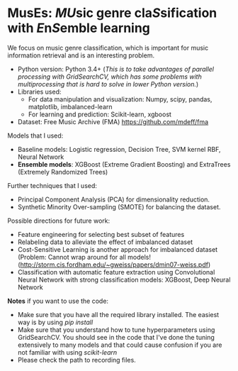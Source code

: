 # MusEs: *MU*sic genre cla*S*sification with *E*n*S*emble learning

We focus on music genre classification, which is important for music information retrieval and is an interesting problem. 

- Python version: Python 3.4+ (*This is to take advantages of parallel processing with GridSearchCV, which has some problems with multiprocessing that is hard to solve in lower Python version.*)
- Libraries used: 
	- For data manipulation and visualization: Numpy, scipy, pandas, matplotlib, imbalanced-learn
	- For learning and prediction: Scikit-learn, xgboost
- Dataset: Free Music Archive (FMA) https://github.com/mdeff/fma

Models that I used:
- Baseline models: Logistic regression, Decision Tree, SVM kernel RBF, Neural Network
- **Ensemble models**: XGBoost (Extreme Gradient Boosting) and ExtraTrees (Extremely Randomized Trees)

Further techniques that I used:
- Principal Component Analysis (PCA) for dimensionality reduction.
- Synthetic Minority Over-sampling (SMOTE) for balancing the dataset.

Possible directions for future work:
- Feature engineering for selecting best subset of features
- Relabeling data to alleviate the effect of imbalanced dataset
- Cost-Sensitive Learning is another approach for imbalanced dataset (Problem: Cannot wrap around for all models! (http://storm.cis.fordham.edu/~gweiss/papers/dmin07-weiss.pdf)
- Classification with automatic feature extraction using Convolutional Neural Network with strong classification models: XGBoost, Deep Neural Network

**Notes** if you want to use the code:
- Make sure that you have all the required library installed. The easiest way is by using *pip install*
- Make sure that you understand how to tune hyperparameters using GridSearchCV. You should see in the code that I've done the tuning extensively to many models and that could cause confusion if you are not familiar with using *scikit-learn*
- Please check the path to recording files.



